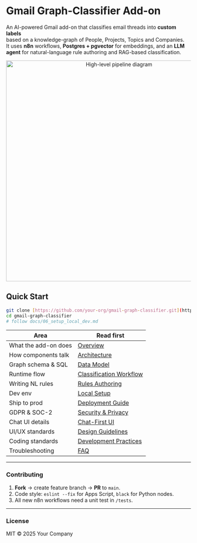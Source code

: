 # Gmail Graph-Classifier Add-on

An AI-powered Gmail add-on that classifies email threads into **custom labels**  
based on a knowledge-graph of People, Projects, Topics and Companies.  
It uses **n8n** workflows, **Postgres + pgvector** for embeddings, and an **LLM agent** for
natural-language rule authoring and RAG-based classification.

<div align="center">
<img src="docs/img/pipeline.png" width="600" alt="High-level pipeline diagram"/>
</div>

## Quick Start

```bash
git clone [https://github.com/your-org/gmail-graph-classifier.git](https://github.com/gbasilveira/gibarsys-1t1d-neopme-gmailclassifier.git)
cd gmail-graph-classifier
# follow docs/06_setup_local_dev.md
```

| Area                 | Read first                                                    |
| -------------------- | ------------------------------------------------------------- |
| What the add-on does | [Overview](docs/01_overview.md)                               |
| How components talk  | [Architecture](docs/02_architecture.md)                       |
| Graph schema & SQL   | [Data Model](docs/03_data_model.md)                           |
| Runtime flow         | [Classification Workflow](docs/04_classification_workflow.md) |
| Writing NL rules     | [Rules Authoring](docs/05_rules_authoring.md)                 |
| Dev env              | [Local Setup](docs/06_setup_local_dev.md)                     |
| Ship to prod         | [Deployment Guide](docs/07_deployment_guide.md)               |
| GDPR & SOC-2         | [Security & Privacy](docs/08_security_privacy.md)             |
| Chat UI details      | [Chat-First UI](docs/10_chat_ui.md)                           |
| UI/UX standards      | [Design Guidelines](docs/11_ui_ux_guidelines.md)              |
| Coding standards     | [Development Practices](docs/12_coding_practices.md)          |
| Troubleshooting      | [FAQ](docs/09_faq.md)                                         |

---

### Contributing

1. **Fork** → create feature branch → **PR** to `main`.
2. Code style: `eslint --fix` for Apps Script, `black` for Python nodes.
3. All new n8n workflows need a unit test in `/tests`.

---

### License

MIT © 2025 Your Company

